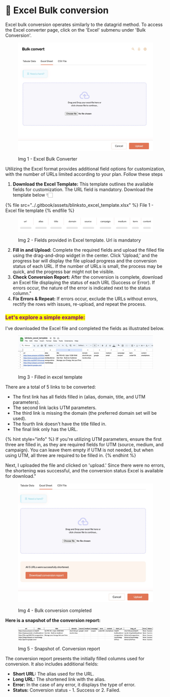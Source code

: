 # 🚀 Excel Bulk conversion

Excel bulk conversion operates similarly to the datagrid method. To access the Excel converter page, click on the 'Excel' submenu under 'Bulk Conversion'.

<figure><img src="../.gitbook/assets/Excel Sheet.jpg" alt=""><figcaption><p>Img 1 - Excel Bulk Converter</p></figcaption></figure>



Utilizing the Excel format provides additional field options for customization, with the number of URLs limited according to your plan. Follow these steps

1. **Download the Excel Template:** This template outlines the available fields for customization. The URL field is mandatory. Download the template below 👇🏻

{% file src="../.gitbook/assets/blinksto_excel_template.xlsx" %}
File 1 - Excel file template
{% endfile %}

<figure><img src="../.gitbook/assets/excel_format.svg" alt=""><figcaption><p>Img 2 - Fields provided in Excel template. Url is mandatory</p></figcaption></figure>

2. **Fill in and Upload:** Complete the required fields and upload the filled file using the drag-and-drop widget in the center. Click 'Upload,' and the progress bar will display the file upload progress and the conversion status of each URL. If the number of URLs is small, the process may be quick, and the progress bar might not be visible.
3. **Check Conversion Report:** After the conversion is complete, download an Excel file displaying the status of each URL (Success or Error). If errors occur, the nature of the error is indicated next to the status column."
4. **Fix Errors & Repeat:** If errors occur, exclude the URLs without errors, rectify the rows with issues, re-upload, and repeat the process.

### <mark style="color:purple;">Let's explore a simple example:</mark>

I've downloaded the Excel file and completed the fields as illustrated below.

<figure><img src="../.gitbook/assets/excel - filled in (1).jpg" alt=""><figcaption><p>Img 3 - Filled in excel template</p></figcaption></figure>

There are a total of 5 links to be converted:

* The first link has all fields filled in (alias, domain, title, and UTM parameters).
* The second link lacks UTM parameters.
* The third link is missing the domain (the preferred domain set will be used).
* The fourth link doesn't have the title filled in.
* The final link only has the URL.

{% hint style="info" %}
If you're utilizing UTM parameters, ensure the first three are filled in, as they are required fields for UTM (source, medium, and campaign). You can leave them empty if UTM is not needed, but when using UTM, all three are required to be filled in.
{% endhint %}

Next, I uploaded the file and clicked on 'upload.' Since there were no errors, the shortening was successful, and the conversion status Excel is available for download."

<figure><img src="../.gitbook/assets/Excel - converted without errors.jpg" alt=""><figcaption><p>Img 4 - Bulk conversion completed</p></figcaption></figure>

**Here is a snapshot of the conversion report:**

<figure><img src="../.gitbook/assets/Excel - conversion status.jpg" alt=""><figcaption><p>Img 5 - Snapshot of. Conversion report</p></figcaption></figure>

The conversion report presents the initially filled columns used for conversion. It also includes additional fields:

* **Short URL:** The alias used for the URL.
* **Long URL:** The shortened link with the alias.
* **Error:** In the case of any error, it displays the type of error.
* **Status:** Conversion status - 1. Success or 2. Failed.
